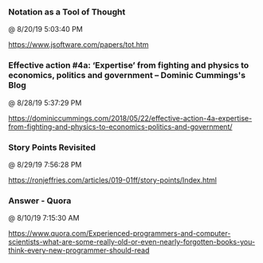 ﻿

### Notation as a Tool of Thought
@ 8/20/19 5:03:40 PM

https://www.jsoftware.com/papers/tot.htm




### Effective action #4a: ‘Expertise’ from fighting and physics to economics, politics and government – Dominic Cummings's Blog
@ 8/28/19 5:37:29 PM

https://dominiccummings.com/2018/05/22/effective-action-4a-expertise-from-fighting-and-physics-to-economics-politics-and-government/




### Story Points Revisited
@ 8/29/19 7:56:28 PM

https://ronjeffries.com/articles/019-01ff/story-points/Index.html




### Answer - Quora
@ 8/10/19 7:15:30 AM

https://www.quora.com/Experienced-programmers-and-computer-scientists-what-are-some-really-old-or-even-nearly-forgotten-books-you-think-every-new-programmer-should-read


